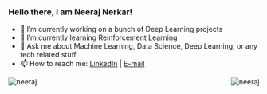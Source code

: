 ### Hello there, I am Neeraj Nerkar! 



- 🔭 I’m currently working on a bunch of Deep Learning projects 
- 🌱 I’m currently learning Reinforcement Learning
- 💬 Ask me about Machine Learning, Data Science, Deep Learning, or any tech related stuff
- 📫 How to reach me: [LinkedIn](https://www.linkedin.com/in/NeerajNerkar) | [E-mail](mailto:jayparmar7654321@gmail.com)

 

<p><img align="left" src="https://github-readme-stats.vercel.app/api/top-langs?username=nickname8888&show_icons=true&locale=en&layout=compact" alt="neeraj" /></p>

<p>&nbsp;<img align="right" src="https://github-readme-stats.vercel.app/api?username=nickname8888&show_icons=true&locale=en" alt="neeraj" /></p>
